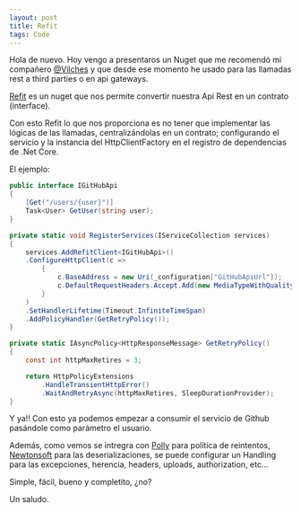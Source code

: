 ```yaml
---
layout: post
title: Refit
tags: Code
---
```


Hola de nuevo. Hoy vengo a presentaros un Nuget que me recomendó mi compañero [@Vilches](https://es.linkedin.com/in/josep-vilches-fernandez-752b522a) y que desde ese momento he usado para las llamadas rest a third parties o en api gateways.

[Refit](https://reactiveui.github.io/refit/) es un nuget que nos permite convertir nuestra Api Rest en un contrato (interface).

Con esto Refit lo que nos proporciona es no tener que implementar las lógicas de las llamadas, centralizándolas en un contrato; configurando el servicio y la instancia del HttpClientFactory en el registro de dependencias de .Net Core.

El ejemplo:

~~~csharp
public interface IGitHubApi
{
    [Get("/users/{user}")]
    Task<User> GetUser(string user);
}

private static void RegisterServices(IServiceCollection services)
{
    services.AddRefitClient<IGitHubApi>()
    .ConfigureHttpClient(c =>
        {
            c.BaseAddress = new Uri(_configuration["GitHubApiUrl"]);
            c.DefaultRequestHeaders.Accept.Add(new MediaTypeWithQualityHeaderValue("application/json"));
        }
    )
    .SetHandlerLifetime(Timeout.InfiniteTimeSpan)
    .AddPolicyHandler(GetRetryPolicy());
}

private static IAsyncPolicy<HttpResponseMessage> GetRetryPolicy()
{
    const int httpMaxRetires = 3;

    return HttpPolicyExtensions
        .HandleTransientHttpError()
        .WaitAndRetryAsync(httpMaxRetires, SleepDurationProvider);
}
~~~

Y ya!! Con esto ya podemos empezar a consumir el servicio de Github pasándole como parámetro el usuario.

Además, como vemos se intregra con [Polly](http://www.thepollyproject.org/) para política de reintentos, [Newtonsoft](https://www.newtonsoft.com/json) para las deserializaciones, se puede configurar un Handling para las excepciones, herencia, headers, uploads, authorization, etc...

Simple, fácil, bueno y completito, ¿no?

Un saludo.